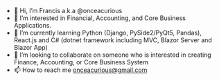 - 👋 Hi, I’m Francis a.k.a @onceacurious
- 👀 I’m interested in Financial, Accounting, and Core Business Applications.
- 🌱 I’m currently learning Python (Django, PySide2/PyQt5, Pandas), React.js and C# (dotnet framework including MVC, Blazor Server and Blazor App)
- 💞️ I’m looking to collaborate on someone who is interested in creating Finance, Accounting, or Core Business System
- 📫 How to reach me onceacurious@gmail.com

<!---
onceacurious/onceacurious is a ✨ special ✨ repository because its `README.md` (this file) appears on your GitHub profile.
You can click the Preview link to take a look at your changes.
--->

